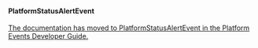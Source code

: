 #### PlatformStatusAlertEvent

[The documentation has moved to PlatformStatusAlertEvent in the Platform Events Developer Guide.](https://developer.salesforce.com/docs/atlas.en-us.254.0.platform_events.meta/platform_events/sforce_api_objects_platformstatusalertevent.htm)
